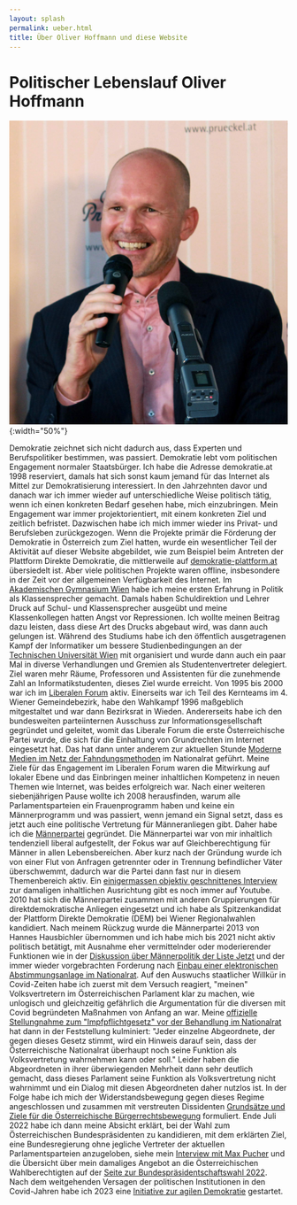 ```yaml
---
layout: splash
permalink: ueber.html
title: Über Oliver Hoffmann und diese Website
---
```

# Politischer Lebenslauf Oliver Hoffmann

![Oliver Hoffmann 19 Sep 2019](/assets/images/2019-09-19-Podium-Oliver.jpg){:width="50%"}

Demokratie zeichnet sich nicht dadurch aus, dass Experten und Berufspolitiker bestimmen, was passiert.
Demokratie lebt vom politischen Engagement normaler Staatsbürger.
Ich habe die Adresse demokratie.at 1998 reserviert,
damals hat sich sonst kaum jemand für das Internet als Mittel zur Demokratisierung interessiert.
In den Jahrzehnten davor und danach war ich immer wieder auf unterschiedliche Weise politisch tätig,
wenn ich einen konkreten Bedarf gesehen habe, mich einzubringen.
Mein Engagement war immer projektorientiert, mit einem konkreten Ziel und zeitlich befristet.
Dazwischen habe ich mich immer wieder ins Privat- und Berufsleben zurückgezogen.
Wenn die Projekte primär die Förderung der Demokratie in Österreich zum Ziel hatten,
wurde ein wesentlicher Teil der Aktivität auf dieser Website abgebildet,
wie zum Beispiel beim Antreten der Plattform Direkte Demokratie,
die mittlerweile auf [demokratie-plattform.at](http://demokratie-plattform.at) übersiedelt ist.
Aber viele politischen Projekte waren offline, insbesondere in der Zeit vor der allgemeinen Verfügbarkeit des Internet.
Im [Akademischen Gymnasium Wien](http://www.akg-wien.at) habe ich meine ersten Erfahrung in Politik als Klassensprecher gemacht.
Damals haben Schuldirektion und Lehrer Druck auf Schul- und Klassensprecher ausgeübt und meine Klassenkollegen hatten Angst vor Repressionen.
Ich wollte meinen Beitrag dazu leisten, dass diese Art des Drucks abgebaut wird, was dann auch gelungen ist.
Während des Studiums habe ich den öffentlich ausgetragenen Kampf der Informatiker um bessere Studienbedingungen an der [Technischen Universität Wien](https://www.tuwien.at) mit organisiert und wurde dann auch ein paar Mal in diverse Verhandlungen und Gremien als Studentenvertreter delegiert.
Ziel waren mehr Räume, Professoren und Assistenten für die zunehmende Zahl an Informatikstudenten, dieses Ziel wurde erreicht.
Von 1995 bis 2000 war ich im [Liberalen Forum](https://lif.at) aktiv.
Einerseits war ich Teil des Kernteams im 4. Wiener Gemeindebezirk, habe den Wahlkampf 1996 maßgeblich mitgestaltet und war dann Bezirksrat in Wieden.
Andererseits habe ich den bundesweiten parteiinternen Ausschuss zur Informationsgesellschaft gegründet und geleitet, womit das Liberale Forum die erste Österreichische Partei wurde, die sich für die Einhaltung von Grundrechten im Internet eingesetzt hat.
Das hat dann unter anderem zur aktuellen Stunde [Moderne Medien im Netz der Fahndungsmethoden](https://www.parlament.gv.at/PAKT/VHG/XX/AS/AS_00015/index.shtml) im Nationalrat geführt.
Meine Ziele für das Engagement im Liberalen Forum waren die Mitwirkung auf lokaler Ebene und das Einbringen meiner inhaltlichen Kompetenz in neuen Themen wie Internet, was beides erfolgreich war.
Nach einer weiteren siebenjährigen Pause wollte ich 2008 herausfinden, warum alle Parlamentsparteien ein Frauenprogramm haben und keine ein Männerprogramm und was passiert, wenn jemand ein Signal setzt, dass es jetzt auch eine politische Vertretung für Männeranliegen gibt.
Daher habe ich die [Männerpartei](https://www.maennerpartei.at) gegründet.
Die Männerpartei war von mir inhaltlich tendenziell liberal aufgestellt, der Fokus war auf Gleichberechtigung für Männer in allen Lebensbereichen.
Aber kurz nach der Gründung wurde ich von einer Flut von Anfragen getrennter oder in Trennung befindlicher Väter überschwemmt, dadurch war die Partei dann fast nur in diesem Themenbereich aktiv.
Ein [einigermassen objektiv geschnittenes Interview](https://www.youtube.com/watch?v=qmAOp2Ek09U) zur damaligen inhaltlichen Ausrichtung gibt es noch immer auf Youtube.
2010 hat sich die Männerpartei zusammen mit anderen Gruppierungen für direktdemokratische Anliegen eingesetzt und ich habe als Spitzenkandidat der Plattform Direkte Demokratie (DEM) bei Wiener Regionalwahlen kandidiert.
Nach meinem Rückzug wurde die Männerpartei 2013 von Hannes Hausbichler übernommen und ich habe mich bis 2021 nicht aktiv politisch betätigt, mit Ausnahme eher vermittelnder oder moderierender Funktionen wie in der [Diskussion über Männerpolitik der Liste Jetzt](https://www.youtube.com/watch?v=Pwv0kfLmTdc&list=PLU-RiHpaJLRxZJJi64uzaxsXrDDtJ0v35) und der immer wieder vorgebrachten Forderung nach [Einbau einer elektronischen Abstimmungsanlage im Nationalrat](https://demokratie21.at/podcast-hoffmann/).
Auf den Auswuchs staatlicher Willkür in Covid-Zeiten habe ich zuerst mit dem Versuch reagiert,
"meinen" Volksvertretern im Österreichischen Parlament klar zu machen,
wie unlogisch und gleichzeitig gefährlich die Argumentation für die diversen mit Covid begründeten Maßnahmen von Anfang an war.
Meine [offizielle Stellungnahme zum "Impfpflichtgesetz" vor der Behandlung im Nationalrat](/Stellungnahme-zu-COVID-19-IG)
hat dann in der Feststellung kulminiert:
"Jeder einzelne Abgeordnete, der gegen dieses Gesetz stimmt, wird ein Hinweis darauf sein, dass der Österreichische Nationalrat überhaupt noch seine Funktion als Volksvertretung wahrnehmen kann oder soll."
Leider haben die Abgeordneten in ihrer überwiegenden Mehrheit dann sehr deutlich gemacht,
dass dieses Parlament seine Funktion als Volksvertretung nicht wahrnimmt und ein Dialog mit diesen Abgeordneten daher nutzlos ist.
In der Folge habe ich mich der Widerstandsbewegung gegen dieses Regime angeschlossen und zusammen mit verstreuten Dissidenten
[Grundsätze und Ziele für die Österreichische Bürgerrechtsbewegung](/Buergerrechtsbewegung) formuliert.
Ende Juli 2022 habe ich dann meine Absicht erklärt, bei der Wahl zum Österreichischen Bundespräsidenten zu kandidieren,
mit dem erklärten Ziel, eine Bundesregierung ohne jegliche Vertreter der aktuellen Parlamentsparteien anzugeloben,
siehe mein [Interview mit Max Pucher](https://my-tube.tv/videos/bundesprasidentenwahl-2022-interview-dipl-ing-oliver-hoffmann/)
und die Übersicht über mein damaliges Angebot an die Österreichischen Wahlberechtigten auf der [Seite zur Bundespräsidentschaftswahl 2022](/hoffmann2022).
Nach dem weitgehenden Versagen der politischen Institutionen in den Covid-Jahren habe ich 2023 eine [Initiative zur agilen Demokratie](/agil) gestartet.
